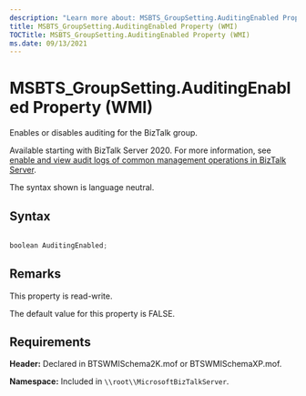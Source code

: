```yaml
---
description: "Learn more about: MSBTS_GroupSetting.AuditingEnabled Property (WMI)"
title: MSBTS_GroupSetting.AuditingEnabled Property (WMI)
TOCTitle: MSBTS_GroupSetting.AuditingEnabled Property (WMI)
ms.date: 09/13/2021
---
```


# MSBTS\_GroupSetting.AuditingEnabled Property (WMI)

 

Enables or disables auditing for the BizTalk group. 

Available starting with BizTalk Server 2020. For more information, see [enable and view audit logs of common management operations in BizTalk Server](/biztalk/core/audit-management-operations).

The syntax shown is language neutral.

## Syntax

```C#
  
boolean AuditingEnabled;  
```

## Remarks

This property is read-write.

The default value for this property is FALSE.

## Requirements

**Header:** Declared in BTSWMISchema2K.mof or BTSWMISchemaXP.mof.

**Namespace:** Included in `\\root\\MicrosoftBizTalkServer`.
